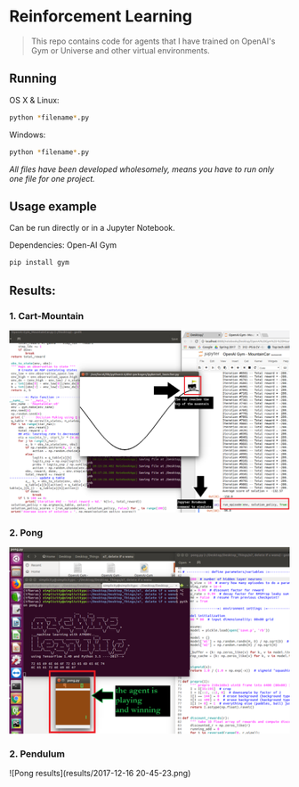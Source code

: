 # Reinforcement Learning
> This repo contains code for agents that I have trained on OpenAI's Gym or Universe and other virtual environments.

## Running

OS X & Linux:

```sh
python *filename*.py
```

Windows:

```sh
python *filename*.py
```
_All files have been developed wholesomely, means you have to run only one file for one project._
## Usage example

Can be run directly or in a Jupyter Notebook. 

Dependencies: Open-AI Gym 
```sh
pip install gym
```
## Results:

### 1. Cart-Mountain

![Cart-Mountain results](results/results_mountaincar.png)

### 2. Pong

![Pong results](results/results_pong.png)

### 2. Pendulum

![Pong results](results/2017-12-16 20-45-23.png)
